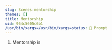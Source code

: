 ```yaml
---
slug: Scenes:mentorship
themes: []
title: Mentorship
uid: 964c5605c6b1
/usr/bin/xargs=/usr/bin/xargs=status: 💬 Prompt
---
```

1. Mentorship is
